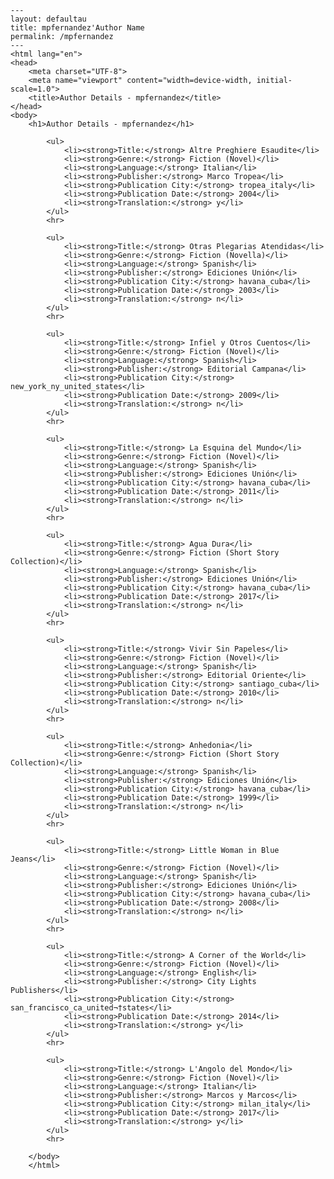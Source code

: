 
    ---
    layout: defaultau
    title: mpfernandez'Author Name 
    permalink: /mpfernandez
    ---
    <html lang="en">
    <head>
        <meta charset="UTF-8">
        <meta name="viewport" content="width=device-width, initial-scale=1.0">
        <title>Author Details - mpfernandez</title>
    </head>
    <body>
        <h1>Author Details - mpfernandez</h1>
        
            <ul>
                <li><strong>Title:</strong> Altre Preghiere Esaudite</li>
                <li><strong>Genre:</strong> Fiction (Novel)</li>
                <li><strong>Language:</strong> Italian</li>
                <li><strong>Publisher:</strong> Marco Tropea</li>
                <li><strong>Publication City:</strong> tropea_italy</li>
                <li><strong>Publication Date:</strong> 2004</li>
                <li><strong>Translation:</strong> y</li>
            </ul>
            <hr>
            
            <ul>
                <li><strong>Title:</strong> Otras Plegarias Atendidas</li>
                <li><strong>Genre:</strong> Fiction (Novella)</li>
                <li><strong>Language:</strong> Spanish</li>
                <li><strong>Publisher:</strong> Ediciones Unión</li>
                <li><strong>Publication City:</strong> havana_cuba</li>
                <li><strong>Publication Date:</strong> 2003</li>
                <li><strong>Translation:</strong> n</li>
            </ul>
            <hr>
            
            <ul>
                <li><strong>Title:</strong> Infiel y Otros Cuentos</li>
                <li><strong>Genre:</strong> Fiction (Novel)</li>
                <li><strong>Language:</strong> Spanish</li>
                <li><strong>Publisher:</strong> Editorial Campana</li>
                <li><strong>Publication City:</strong> new_york_ny_united_states</li>
                <li><strong>Publication Date:</strong> 2009</li>
                <li><strong>Translation:</strong> n</li>
            </ul>
            <hr>
            
            <ul>
                <li><strong>Title:</strong> La Esquina del Mundo</li>
                <li><strong>Genre:</strong> Fiction (Novel)</li>
                <li><strong>Language:</strong> Spanish</li>
                <li><strong>Publisher:</strong> Ediciones Unión</li>
                <li><strong>Publication City:</strong> havana_cuba</li>
                <li><strong>Publication Date:</strong> 2011</li>
                <li><strong>Translation:</strong> n</li>
            </ul>
            <hr>
            
            <ul>
                <li><strong>Title:</strong> Agua Dura</li>
                <li><strong>Genre:</strong> Fiction (Short Story Collection)</li>
                <li><strong>Language:</strong> Spanish</li>
                <li><strong>Publisher:</strong> Ediciones Unión</li>
                <li><strong>Publication City:</strong> havana_cuba</li>
                <li><strong>Publication Date:</strong> 2017</li>
                <li><strong>Translation:</strong> n</li>
            </ul>
            <hr>
            
            <ul>
                <li><strong>Title:</strong> Vivir Sin Papeles</li>
                <li><strong>Genre:</strong> Fiction (Novel)</li>
                <li><strong>Language:</strong> Spanish</li>
                <li><strong>Publisher:</strong> Editorial Oriente</li>
                <li><strong>Publication City:</strong> santiago_cuba</li>
                <li><strong>Publication Date:</strong> 2010</li>
                <li><strong>Translation:</strong> n</li>
            </ul>
            <hr>
            
            <ul>
                <li><strong>Title:</strong> Anhedonia</li>
                <li><strong>Genre:</strong> Fiction (Short Story Collection)</li>
                <li><strong>Language:</strong> Spanish</li>
                <li><strong>Publisher:</strong> Ediciones Unión</li>
                <li><strong>Publication City:</strong> havana_cuba</li>
                <li><strong>Publication Date:</strong> 1999</li>
                <li><strong>Translation:</strong> n</li>
            </ul>
            <hr>
            
            <ul>
                <li><strong>Title:</strong> Little Woman in Blue Jeans</li>
                <li><strong>Genre:</strong> Fiction (Novel)</li>
                <li><strong>Language:</strong> Spanish</li>
                <li><strong>Publisher:</strong> Ediciones Unión</li>
                <li><strong>Publication City:</strong> havana_cuba</li>
                <li><strong>Publication Date:</strong> 2008</li>
                <li><strong>Translation:</strong> n</li>
            </ul>
            <hr>
            
            <ul>
                <li><strong>Title:</strong> A Corner of the World</li>
                <li><strong>Genre:</strong> Fiction (Novel)</li>
                <li><strong>Language:</strong> English</li>
                <li><strong>Publisher:</strong> City Lights Publishers</li>
                <li><strong>Publication City:</strong> san_francisco_ca_united¬†states</li>
                <li><strong>Publication Date:</strong> 2014</li>
                <li><strong>Translation:</strong> y</li>
            </ul>
            <hr>
            
            <ul>
                <li><strong>Title:</strong> L'Angolo del Mondo</li>
                <li><strong>Genre:</strong> Fiction (Novel)</li>
                <li><strong>Language:</strong> Italian</li>
                <li><strong>Publisher:</strong> Marcos y Marcos</li>
                <li><strong>Publication City:</strong> milan_italy</li>
                <li><strong>Publication Date:</strong> 2017</li>
                <li><strong>Translation:</strong> y</li>
            </ul>
            <hr>
            
        </body>
        </html>
        
